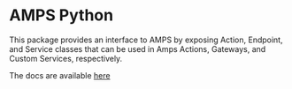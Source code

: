 # AMPS Python

This package provides an interface to AMPS by exposing Action, Endpoint, and Service classes that can be used in Amps Actions, Gateways, and Custom Services, respectively. 

The docs are available [here](https://mftlabs.github.io/amps-py)